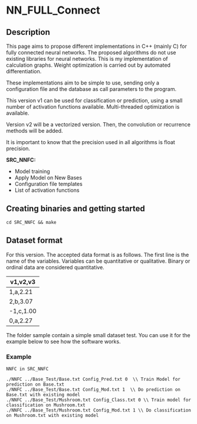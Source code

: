 # NN_FULL_Connect

## Description 

This page aims to propose different implementations in C++ (mainly C) for fully connected neural networks.
The proposed algorithms do not use existing libraries for neural networks. This is my implementation of calculation graphs. Weight optimization is carried out by automated differentiation.

These implementations aim to be simple to use, sending only a configuration file and the database as call parameters to the program.

This version v1 can be used for classification or prediction, using a small number of activation functions available.
Multi-threaded optimization is available.

Version v2 will be a vectorized version. Then, the convolution or recurrence methods will be added.

It is important to know that the precision used in all algorithms is float precision.



**SRC_NNFC:**
* Model training
* Apply Model on New Bases
* Configuration file templates 
* List of activation functions



## Creating binaries and getting started
```
cd SRC_NNFC && make
```

## Dataset format 

For this version. The accepted data format is as follows. The first line is the name of the variables. Variables can be quantitative or qualitative. Binary or ordinal data are considered quantitative.

|v1,v2,v3|
|------------|
|1,a,2.21|
|2,b,3.07|
|-1,c,1.00|
|0,a,2.27|


The folder sample contain a simple small dataset test. You can use it for the example below to see how the software works.


### Example
```
NNFC in SRC_NNFC

./NNFC ../Base_Test/Base.txt Config_Pred.txt 0  \\ Train Model for prediction on Base.txt
./NNFC ../Base_Test/Base.txt Config_Mod.txt 1  \\ Do prediction on Base.txt with existing model
./NNFC ../Base_Test/Mushroom.txt Config_Class.txt 0 \\ Train model for classification on Mushroom.txt
./NNFC ../Base_Test/Mushroom.txt Config_Mod.txt 1 \\ Do classification on Mushroom.txt with existing model
```




